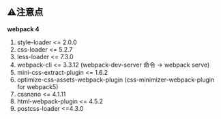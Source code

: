 ## ⚠️注意点

**webpack 4**

1. style-loader <= 2.0.0
2. css-loader <= 5.2.7
3. less-loader <= 7.3.0
4. webpack-cli <= 3.3.12 (webpack-dev-server 命令 -> webpack serve)
5. mini-css-extract-plugin <= 1.6.2
6. optimize-css-assets-webpack-plugin (css-minimizer-webpack-plugin for webpack5)
7. cssnano <= 4.1.11
8. html-webpack-plugin <= 4.5.2
9. postcss-loader <=4.3.0
